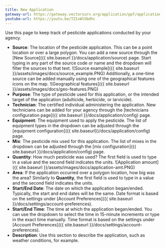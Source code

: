 ```yaml
---
title: New Application
gateway-url: https://gateway.vectorsurv.org/application/ppf/application
youtube-url: https://youtu.be/TZ1xWlObdhc
---
```

Use this page to keep track of pesticide applications conducted by your agency.

* **Source**: The location of the pesticide application. This can be a point location or over a large polygon. You can add a new source through the [New Source]({{ site.baseurl }}/docs/application/source) page. Start typing in any part of the source code or name and the dropdown will filter the sources to that text.
![Source example]({{ site.baseurl }}/assets/images/docs/source_example.PNG)
Additionally, a one-time source can be added manually using one of the geographical features icons on the map.
![Geographical features]({{ site.baseurl }}/assets/images/docs/geo-features.PNG)
* **Purpose**: The type of pesticide used for this application, or the intended target of the application (adulticide, herbicide, or larvicide).
* **Technician**: The certified individual administering the application. New technicians can be added for your agency through the [technicians configuration page]({{ site.baseurl }}/docs/application/config) page.
* **Equipment**: The equipment used to apply the pesticide. The list of equipment types in the dropdown can be adjusted through the [equipment configuration]({{ site.baseurl}}/docs/application/config) page.
* **Mix**: The pesticide mix used for this application. The list of mixes in the dropdown can be adjusted through the [mix configuration]({{ site.baseurl }}/docs/application/config) page.
* **Quantity**: How much pesticide was used? The first field is used to type in a value and the second field indicates the units.
![Application amount]({{ site.baseurl }}/assets/images/docs/application-amt.PNG)
* **Area**: If the application occurred over a polygon location, how big was the area? Similarly to **Quantity**, the first field is used to type in a value and the second field indicates the units.
* **Start/End Date**: The date on which the application began/ended. Typically, the start and end dates will be the same. Date format is based on the settings under [Account Preferences]({{ site.baseurl }}/docs/settings/account-preferences).
* **Start/End Time**: The time at which the application began/ended. You can use the dropdown to select the time in 15-minute increments or type in the exact time manually. Time format is based on the settings under [Account Preferences]({{ site.baseurl }}/docs/settings/account-preferences).
* **Description**: Use this section to describe the application, such as weather conditions, for example.
